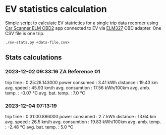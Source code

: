 # EV statistics calculation

Simple script to calculate EV statrictics for a single trip data recorder using [Car Scanner ELM OBD2](https://play.google.com/store/apps/details?id=com.ovz.carscanner&hl=en&gl=US) app connected to EV via [ELM327](https://www.alza.sk/mobilly-obd-ii-bt-d4624328.htm) OBD adapter.
One CSV file is one trip.

```
./ev-stats.py <data-file.csv>
```

## Stats calculations
### 2023-12-02 09:33:16 ZA Reference 01
trip time       :  0:25:28.143000
power consumed  :  3.41 kWh
distance        :  19.43 km
avg. speed      :  45.93 km/h
avg. consumtion :  17.56 kWh/100km
avg. amb. temp. :  -0.07 ℃
avg. bat. temp. :  7.0 ℃


### 2023-12-04 07:13:19
trip time       :  0:31:00.886000
power consumed  :  2.7 kWh
distance        :  13.64 km
avg. speed      :  26.5 km/h
avg. consumtion :  19.83 kWh/100km
avg. amb. temp. :  -2.48 ℃
avg. bat. temp. :  5.0 ℃

